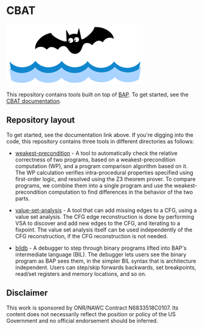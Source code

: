 # CBAT

![CBAT Logo](docs/cbat_logo.png)

This repository contains tools built on top of [BAP](https://github.com/BinaryAnalysisPlatform/bap).  To get started, see the [CBAT documentation](https://draperlaboratory.github.io/cbat_tools/).

## Repository layout

To get started, see the documentation link above.  If you're digging into the code, this repository contains three tools in different directories as follows:

* [weakest-precondition](./wp) - A tool to automatically check the relative correctness of two programs, based on a weakest-precondition computation (WP), and a program comparison algorithm based on it. The WP calculation verifies intra-procedural properties specified using first-order logic, and resolved using the Z3 theorem prover.  To compare programs, we combine them into a single program and use the weakest-precondition computation to find differences in the behavior of the two parts. 

* [value-set-analysis](./vsa) - A tool that can add missing edges to a CFG, using a value set analysis. The CFG edge reconstruction is done by performing VSA to discover and add new edges to the CFG, and iterating to a fixpoint. The value set analysis itself can be used independently of the CFG reconstruction, if the CFG reconstruction is not needed.

* [bildb](./bildb) - A debugger to step through binary programs lifted into BAP's intermediate language (BIL). The debugger lets users see the binary program as BAP sees them, in the simpler BIL syntax that is architecture independent. Users can step/skip forwards backwards, set breakpoints, read/set registers and memory locations, and so on.


## Disclaimer

This work is sponsored by ONR/NAWC Contract N6833518C0107.  Its content does not necessarily reflect the position or policy of the US Government and no official endorsement should be inferred.

